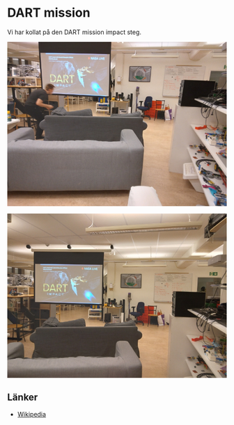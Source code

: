 # DART mission

Vi har kollat på den DART mission impact steg.

![](20220926_233828.jpg)

![](20220926_233946.jpg)

## Länker

 * [Wikipedia](https://en.wikipedia.org/wiki/Double_Asteroid_Redirection_Test)
